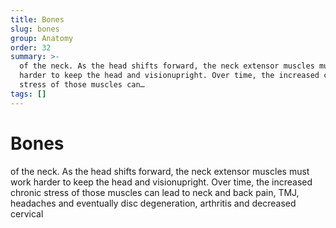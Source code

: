 ```yaml
---
title: Bones
slug: bones
group: Anatomy
order: 32
summary: >-
  of the neck. As the head shifts forward, the neck extensor muscles must work
  harder to keep the head and visionupright. Over time, the increased chronic
  stress of those muscles can…
tags: []
---
```

# Bones

of the neck. As the head shifts forward, the neck extensor muscles must work harder to keep the head and visionupright. Over time, the increased chronic stress of those muscles can lead to neck and back pain, TMJ, headaches and eventually disc degeneration, arthritis and decreased cervical
